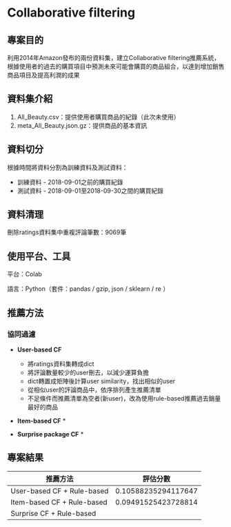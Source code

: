# Collaborative filtering
## 專案目的
利用2014年Amazon發布的兩份資料集，建立Collaborative filtering推薦系統，根據使用者的過去的購買項目中預測未來可能會購買的商品組合，以達到增加銷售商品項目及提高利潤的成果
## 資料集介紹
1. All_Beauty.csv：提供使用者購買商品的紀錄（此次未使用）
2. meta_All_Beauty.json.gz：提供商品的基本資訊
      
## 資料切分
根據時間將資料分割為訓練資料及測試資料：
* 訓練資料 - 2018-09-01之前的購買紀錄
* 測試資料 - 2018-09-01至2018-09-30之間的購買紀錄

## 資料清理
刪除ratings資料集中重複評論筆數：9069筆

## 使用平台、工具
平台：Colab

語言：Python（套件：pandas / gzip, json / sklearn / re ）

## 推薦方法
### 協同過濾

* **User-based CF**
   * 將ratings資料集轉成dict
   * 將評論數量較少的user刪去，以減少運算負擔
   * dict轉置成矩陣後計算user similarity，找出相似的user
   * 從相似user的評論商品中，依序排列產生推薦清單
   * 不足條件而推薦清單為空者(新user)，改為使用rule-based推薦過去銷量最好的商品

* **Item-based CF**
   *


* **Surprise package CF**
   *



## 專案結果


推薦方法             | 評估分數             
--------------------|:-------------------:
User-based CF + Rule-based  | 0.10588235294117647
Item-based CF + Rule-based  | 0.09491525423728814
Surprise CF + Rule-based    | 

